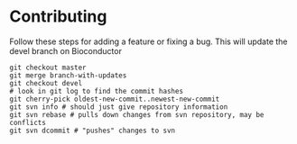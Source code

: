 # Contributing

Follow these steps for adding a feature or fixing a bug. This will update the devel branch on Bioconductor

```
git checkout master
git merge branch-with-updates
git checkout devel
# look in git log to find the commit hashes
git cherry-pick oldest-new-commit..newest-new-commit 
git svn info # should just give repository information
git svn rebase # pulls down changes from svn repository, may be conflicts
git svn dcommit # "pushes" changes to svn
```
